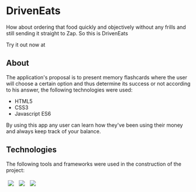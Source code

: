 # DrivenEats


How about ordering that food quickly and objectively without any frills and still sending it straight to Zap. So this is DrivenEats
<!-- <img src="/assets/my-wallet-usage.gif" /> -->

Try it out now at 
## About

The application's proposal is to present memory flashcards where the user will choose a certain option and thus determine its success or not according to his answer, the following technologies were used:

- HTML5
- CSS3 
- Javascript ES6

By using this app any user can learn how they've been using their money and always keep track of your balance.

## Technologies
The following tools and frameworks were used in the construction of the project:<br>
<p>
  <img style='margin: 5px;' src='https://img.shields.io/badge/HTML5-E34F26?style=for-the-badge&logo=html5&logoColor=white'>
  <img style='margin: 5px;' src='https://img.shields.io/badge/CSS3-1572B6?style=for-the-badge&logo=css3&logoColor=white'>
  <img style='margin: 5px;' src='https://img.shields.io/badge/React-20232A?style=for-the-badge&logo=react&logoColor=61DAFB'>
</p>
